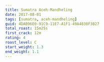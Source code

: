 ```yaml
---
title: Sumatra Aceh-Mandheling
date: 2017-08-01
tags: [sumatra, aceh-mandheling]
guid: 4DAB96E0-91C9-11E7-A1F1-49A4838F3B27
total_roast: 15m25s
first_crack: 12m
rating: 4
roast_level: C
start_weight: 1.3
end_weight: 1.1
---
```


